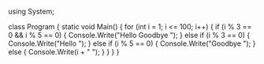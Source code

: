 using System;

class Program
{
    static void Main()
    {
        for (int i = 1; i <= 100; i++)
        {
            if (i % 3 == 0 && i % 5 == 0)
            {
                Console.Write("Hello Goodbye ");
            }
            else if (i % 3 == 0)
            {
                Console.Write("Hello ");
            }
            else if (i % 5 == 0)
            {
                Console.Write("Goodbye ");
            }
            else
            {
                Console.Write(i + " ");
            }
        }
    }
}
